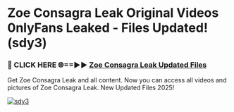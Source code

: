 # Zoe Consagra Leak Original Videos 0nlyFans Leaked - Files Updated! (sdy3)

<h3>🔴 CLICK HERE 🌐==►► <a href="https://tinyurl.com/x26r9saj" rel="nofollow">Zoe Consagra Leak Updated Files</a></h3>

Get Zoe Consagra Leak and all content. Now you can access all videos and pictures of Zoe Consagra Leak. New Updated Files 2025!

[![sdy3](https://i.imgur.com/LkgZPqh.gif)](https://tinyurl.com/x26r9saj)
